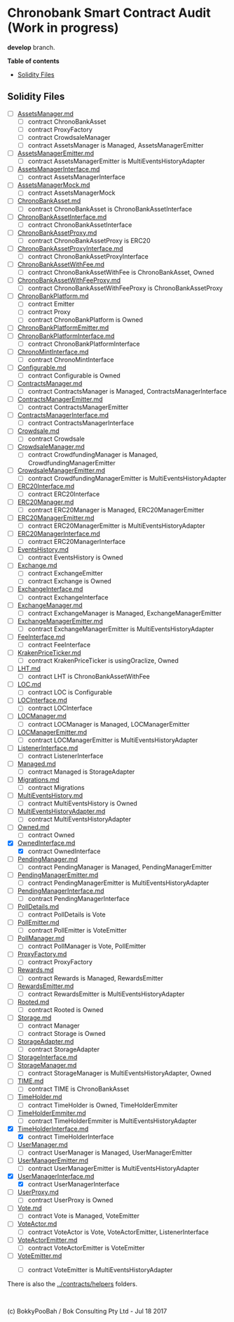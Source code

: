 # Chronobank Smart Contract Audit (Work in progress)

**develop** branch.

**Table of contents**

* [Solidity Files](#solidity-files)

## Solidity Files

* [ ] [AssetsManager.md](code-review/AssetsManager.md)
  * [ ] contract ChronoBankAsset 
  * [ ] contract ProxyFactory 
  * [ ] contract CrowdsaleManager 
  * [ ] contract AssetsManager is Managed, AssetsManagerEmitter 
* [ ] [AssetsManagerEmitter.md](code-review/AssetsManagerEmitter.md)
  * [ ] contract AssetsManagerEmitter is MultiEventsHistoryAdapter 
* [ ] [AssetsManagerInterface.md](code-review/AssetsManagerInterface.md)
  * [ ] contract AssetsManagerInterface 
* [ ] [AssetsManagerMock.md](code-review/AssetsManagerMock.md)
  * [ ] contract AssetsManagerMock 
* [ ] [ChronoBankAsset.md](code-review/ChronoBankAsset.md)
  * [ ] contract ChronoBankAsset is ChronoBankAssetInterface 
* [ ] [ChronoBankAssetInterface.md](code-review/ChronoBankAssetInterface.md)
  * [ ] contract ChronoBankAssetInterface 
* [ ] [ChronoBankAssetProxy.md](code-review/ChronoBankAssetProxy.md)
  * [ ] contract ChronoBankAssetProxy is ERC20 
* [ ] [ChronoBankAssetProxyInterface.md](code-review/ChronoBankAssetProxyInterface.md)
  * [ ] contract ChronoBankAssetProxyInterface 
* [ ] [ChronoBankAssetWithFee.md](code-review/ChronoBankAssetWithFee.md)
  * [ ] contract ChronoBankAssetWithFee is ChronoBankAsset, Owned 
* [ ] [ChronoBankAssetWithFeeProxy.md](code-review/ChronoBankAssetWithFeeProxy.md)
  * [ ] contract ChronoBankAssetWithFeeProxy is ChronoBankAssetProxy 
* [ ] [ChronoBankPlatform.md](code-review/ChronoBankPlatform.md)
  * [ ] contract Emitter 
  * [ ] contract Proxy 
  * [ ] contract ChronoBankPlatform is Owned 
* [ ] [ChronoBankPlatformEmitter.md](code-review/ChronoBankPlatformEmitter.md)
* [ ] [ChronoBankPlatformInterface.md](code-review/ChronoBankPlatformInterface.md)
  * [ ] contract ChronoBankPlatformInterface 
* [ ] [ChronoMintInterface.md](code-review/ChronoMintInterface.md)
  * [ ] contract ChronoMintInterface 
* [ ] [Configurable.md](code-review/Configurable.md)
  * [ ] contract Configurable is Owned 
* [ ] [ContractsManager.md](code-review/ContractsManager.md)
  * [ ] contract ContractsManager is Managed, ContractsManagerInterface 
* [ ] [ContractsManagerEmitter.md](code-review/ContractsManagerEmitter.md)
  * [ ] contract ContractsManagerEmitter 
* [ ] [ContractsManagerInterface.md](code-review/ContractsManagerInterface.md)
  * [ ] contract ContractsManagerInterface 
* [ ] [Crowdsale.md](code-review/Crowdsale.md)
  * [ ] contract Crowdsale 
* [ ] [CrowdsaleManager.md](code-review/CrowdsaleManager.md)
  * [ ] contract CrowdfundingManager is Managed, CrowdfundingManagerEmitter 
* [ ] [CrowdsaleManagerEmitter.md](code-review/CrowdsaleManagerEmitter.md)
  * [ ] contract CrowdfundingManagerEmitter is MultiEventsHistoryAdapter 
* [ ] [ERC20Interface.md](code-review/ERC20Interface.md)
  * [ ] contract ERC20Interface 
* [ ] [ERC20Manager.md](code-review/ERC20Manager.md)
  * [ ] contract ERC20Manager is Managed, ERC20ManagerEmitter 
* [ ] [ERC20ManagerEmitter.md](code-review/ERC20ManagerEmitter.md)
  * [ ] contract ERC20ManagerEmitter is MultiEventsHistoryAdapter 
* [ ] [ERC20ManagerInterface.md](code-review/ERC20ManagerInterface.md)
  * [ ] contract ERC20ManagerInterface 
* [ ] [EventsHistory.md](code-review/EventsHistory.md)
  * [ ] contract EventsHistory is Owned 
* [ ] [Exchange.md](code-review/Exchange.md)
  * [ ] contract ExchangeEmitter 
  * [ ] contract Exchange is Owned 
* [ ] [ExchangeInterface.md](code-review/ExchangeInterface.md)
  * [ ] contract ExchangeInterface 
* [ ] [ExchangeManager.md](code-review/ExchangeManager.md)
  * [ ] contract ExchangeManager is Managed, ExchangeManagerEmitter 
* [ ] [ExchangeManagerEmitter.md](code-review/ExchangeManagerEmitter.md)
  * [ ] contract ExchangeManagerEmitter is MultiEventsHistoryAdapter 
* [ ] [FeeInterface.md](code-review/FeeInterface.md)
  * [ ] contract FeeInterface 
* [ ] [KrakenPriceTicker.md](code-review/KrakenPriceTicker.md)
  * [ ] contract KrakenPriceTicker is usingOraclize, Owned 
* [ ] [LHT.md](code-review/LHT.md)
  * [ ] contract LHT is ChronoBankAssetWithFee 
* [ ] [LOC.md](code-review/LOC.md)
  * [ ] contract LOC is Configurable 
* [ ] [LOCInterface.md](code-review/LOCInterface.md)
  * [ ] contract LOCInterface 
* [ ] [LOCManager.md](code-review/LOCManager.md)
  * [ ] contract LOCManager is Managed, LOCManagerEmitter 
* [ ] [LOCManagerEmitter.md](code-review/LOCManagerEmitter.md)
  * [ ] contract LOCManagerEmitter is MultiEventsHistoryAdapter 
* [ ] [ListenerInterface.md](code-review/ListenerInterface.md)
  * [ ] contract ListenerInterface 
* [ ] [Managed.md](code-review/Managed.md)
  * [ ] contract Managed is StorageAdapter 
* [ ] [Migrations.md](code-review/Migrations.md)
  * [ ] contract Migrations 
* [ ] [MultiEventsHistory.md](code-review/MultiEventsHistory.md)
  * [ ] contract MultiEventsHistory is Owned 
* [ ] [MultiEventsHistoryAdapter.md](code-review/MultiEventsHistoryAdapter.md)
  * [ ] contract MultiEventsHistoryAdapter 
* [ ] [Owned.md](code-review/Owned.md)
  * [ ] contract Owned 
* [x] [OwnedInterface.md](code-review/OwnedInterface.md)
  * [x] contract OwnedInterface 
* [ ] [PendingManager.md](code-review/PendingManager.md)
  * [ ] contract PendingManager is Managed, PendingManagerEmitter 
* [ ] [PendingManagerEmitter.md](code-review/PendingManagerEmitter.md)
  * [ ] contract PendingManagerEmitter is MultiEventsHistoryAdapter 
* [ ] [PendingManagerInterface.md](code-review/PendingManagerInterface.md)
  * [ ] contract PendingManagerInterface 
* [ ] [PollDetails.md](code-review/PollDetails.md)
  * [ ] contract PollDetails is Vote 
* [ ] [PollEmitter.md](code-review/PollEmitter.md)
  * [ ] contract PollEmitter is VoteEmitter 
* [ ] [PollManager.md](code-review/PollManager.md)
  * [ ] contract PollManager is Vote, PollEmitter 
* [ ] [ProxyFactory.md](code-review/ProxyFactory.md)
  * [ ] contract ProxyFactory 
* [ ] [Rewards.md](code-review/Rewards.md)
  * [ ] contract Rewards is Managed, RewardsEmitter 
* [ ] [RewardsEmitter.md](code-review/RewardsEmitter.md)
  * [ ] contract RewardsEmitter is MultiEventsHistoryAdapter 
* [ ] [Rooted.md](code-review/Rooted.md)
  * [ ] contract Rooted is Owned 
* [ ] [Storage.md](code-review/Storage.md)
  * [ ] contract Manager 
  * [ ] contract Storage is Owned 
* [ ] [StorageAdapter.md](code-review/StorageAdapter.md)
  * [ ] contract StorageAdapter 
* [ ] [StorageInterface.md](code-review/StorageInterface.md)
* [ ] [StorageManager.md](code-review/StorageManager.md)
  * [ ] contract StorageManager is MultiEventsHistoryAdapter, Owned 
* [ ] [TIME.md](code-review/TIME.md)
  * [ ] contract TIME is ChronoBankAsset 
* [ ] [TimeHolder.md](code-review/TimeHolder.md)
  * [ ] contract TimeHolder is Owned, TimeHolderEmmiter 
* [ ] [TimeHolderEmmiter.md](code-review/TimeHolderEmmiter.md)
  * [ ] contract TimeHolderEmmiter is MultiEventsHistoryAdapter 
* [x] [TimeHolderInterface.md](code-review/TimeHolderInterface.md)
  * [x] contract TimeHolderInterface 
* [ ] [UserManager.md](code-review/UserManager.md)
  * [ ] contract UserManager is Managed, UserManagerEmitter 
* [ ] [UserManagerEmitter.md](code-review/UserManagerEmitter.md)
  * [ ] contract UserManagerEmitter is MultiEventsHistoryAdapter 
* [x] [UserManagerInterface.md](code-review/UserManagerInterface.md)
  * [x] contract UserManagerInterface 
* [ ] [UserProxy.md](code-review/UserProxy.md)
  * [ ] contract UserProxy is Owned 
* [ ] [Vote.md](code-review/Vote.md)
  * [ ] contract Vote is Managed, VoteEmitter 
* [ ] [VoteActor.md](code-review/VoteActor.md)
  * [ ] contract VoteActor is Vote, VoteActorEmitter, ListenerInterface 
* [ ] [VoteActorEmitter.md](code-review/VoteActorEmitter.md)
  * [ ] contract VoteActorEmitter is VoteEmitter 
* [ ] [VoteEmitter.md](code-review/VoteEmitter.md)
  * [ ] contract VoteEmitter is MultiEventsHistoryAdapter 


There is also the [../contracts/helpers](../contracts/helpers) folders.


<br />

(c) BokkyPooBah / Bok Consulting Pty Ltd - Jul 18 2017